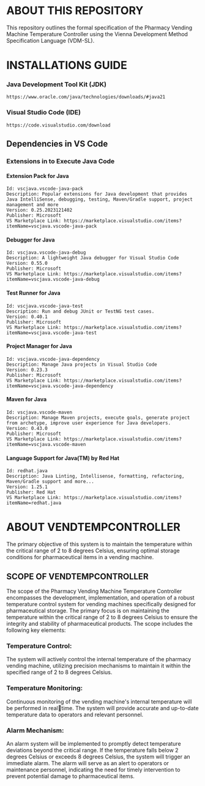 # ABOUT THIS REPOSITORY
This repository outlines the formal specification of the Pharmacy Vending Machine Temperature Controller 
using the Vienna Development Method Specification Language (VDM-SL). 

# INSTALLATIONS GUIDE
### Java Development Tool Kit (JDK)
    https://www.oracle.com/java/technologies/downloads/#java21  
### Visual Studio Code (IDE)
    https://code.visualstudio.com/download 
## Dependencies in VS Code
### Extensions in to Execute Java Code
#### Extension Pack for Java
    Id: vscjava.vscode-java-pack
    Description: Popular extensions for Java development that provides Java IntelliSense, debugging, testing, Maven/Gradle support, project management and more
    Version: 0.25.2023121402
    Publisher: Microsoft
    VS Marketplace Link: https://marketplace.visualstudio.com/items?itemName=vscjava.vscode-java-pack

#### Debugger for Java
    Id: vscjava.vscode-java-debug
    Description: A lightweight Java debugger for Visual Studio Code
    Version: 0.55.0
    Publisher: Microsoft
    VS Marketplace Link: https://marketplace.visualstudio.com/items?itemName=vscjava.vscode-java-debug

#### Test Runner for Java
    Id: vscjava.vscode-java-test
    Description: Run and debug JUnit or TestNG test cases.
    Version: 0.40.1
    Publisher: Microsoft
    VS Marketplace Link: https://marketplace.visualstudio.com/items?itemName=vscjava.vscode-java-test

#### Project Manager for Java
    Id: vscjava.vscode-java-dependency
    Description: Manage Java projects in Visual Studio Code
    Version: 0.23.3
    Publisher: Microsoft
    VS Marketplace Link: https://marketplace.visualstudio.com/items?itemName=vscjava.vscode-java-dependency

#### Maven for Java
    Id: vscjava.vscode-maven
    Description: Manage Maven projects, execute goals, generate project from archetype, improve user experience for Java developers.
    Version: 0.43.0
    Publisher: Microsoft
    VS Marketplace Link: https://marketplace.visualstudio.com/items?itemName=vscjava.vscode-maven

#### Language Support for Java(TM) by Red Hat
    Id: redhat.java
    Description: Java Linting, Intellisense, formatting, refactoring, Maven/Gradle support and more...
    Version: 1.25.1
    Publisher: Red Hat
    VS Marketplace Link: https://marketplace.visualstudio.com/items?itemName=redhat.java

# ABOUT VENDTEMPCONTROLLER
The primary objective of this system is to maintain the temperature within the critical range of 2 to 8 degrees Celsius, ensuring optimal 
storage conditions for pharmaceutical items in a vending machine. 

## SCOPE OF VENDTEMPCONTROLLER
The scope of the Pharmacy Vending Machine Temperature Controller encompasses the development, 
implementation, and operation of a robust temperature control system for vending machines specifically 
designed for pharmaceutical storage. The primary focus is on maintaining the temperature within the critical 
range of 2 to 8 degrees Celsius to ensure the integrity and stability of pharmaceutical products. The scope 
includes the following key elements: 
### Temperature Control: 
The system will actively control the internal temperature of the pharmacy vending machine, 
utilizing precision mechanisms to maintain it within the specified range of 2 to 8 degrees Celsius. 
### Temperature Monitoring: 
Continuous monitoring of the vending machine's internal temperature will be performed in realtime. The system will provide accurate and up-to-date temperature data to operators and relevant 
personnel. 
### Alarm Mechanism: 
An alarm system will be implemented to promptly detect temperature deviations beyond the critical 
range. If the temperature falls below 2 degrees Celsius or exceeds 8 degrees Celsius, the system 
will trigger an immediate alarm. The alarm will serve as an alert to operators or maintenance 
personnel, indicating the need for timely intervention to prevent potential damage to 
pharmaceutical items.
